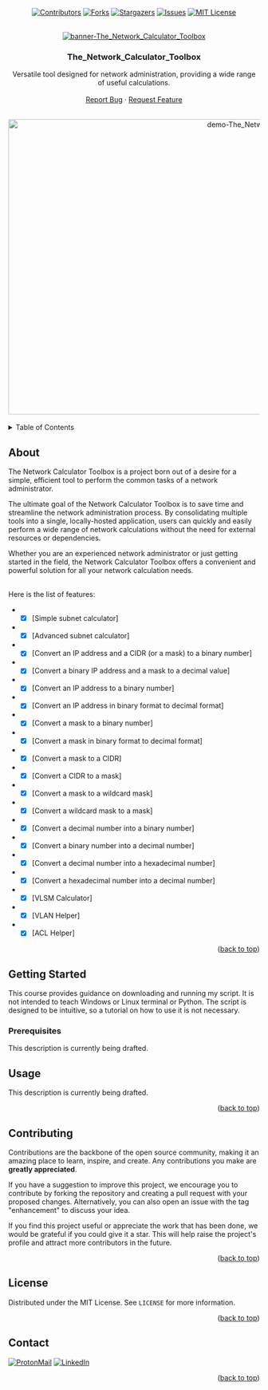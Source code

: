 <div id="top"></div>

<div align="center">

[![Contributors][contributors-shield]](https://github.com/franckferman/The_Network_Calculator_Toolbox/graphs/contributors)
[![Forks][forks-shield]](https://github.com/franckferman/The_Network_Calculator_Toolbox/network/members)
[![Stargazers][stars-shield]](https://github.com/franckferman/The_Network_Calculator_Toolbox/stargazers)
[![Issues][issues-shield]](https://github.com/franckferman/The_Network_Calculator_Toolbox/issues)
[![MIT License][license-shield]](https://github.com/franckferman/The_Network_Calculator_Toolbox/blob/main/LICENSE)

<br/>
  <a href="https://github.com/franckferman/The_Network_Calculator_Toolbox">
    <img src="https://raw.githubusercontent.com/franckferman/The_Network_Calculator_Toolbox/main/graphical_resources/banner-The_Network_Calculator_Toolbox.jpg" alt="banner-The_Network_Calculator_Toolbox">
  </a>
  
<h3 align="center">The_Network_Calculator_Toolbox</h3>

  <p align="center">
  Versatile tool designed for network administration, providing a wide range of useful calculations.
    <br/><br/>
    <a href="https://github.com/franckferman/The_Network_Calculator_Toolbox/issues">Report Bug</a>
    ·
    <a href="https://github.com/franckferman/The_Network_Calculator_Toolbox/issues">Request Feature</a>
  </p>
  
<br/>
  <a href="https://github.com/franckferman/The_Network_Calculator_Toolbox">
    <img src="https://raw.githubusercontent.com/franckferman/The_Network_Calculator_Toolbox/main/graphical_resources/demo-The_Network_Calculator_Toolbox.png" alt="demo-The_Network_Calculator_Toolbox" width="1044" height="592">
  </a>
<br/><br/>
</div>

<details>
  <summary>Table of Contents</summary>
  <ol>
    <li>
      <a href="#about">About</a>
    </li>
    <li>
      <a href="#getting-started">Getting Started</a>
      <ul>
        <li><a href="#prerequisites">Prerequisites</a></li>
      </ul>
    </li>
    <li><a href="#usage">Usage</a></li>
    <li><a href="#contributing">Contributing</a></li>
    <li><a href="#license">License</a></li>
    <li><a href="#contact">Contact</a></li>
  </ol>
</details>

## About

The Network Calculator Toolbox is a project born out of a desire for a simple, efficient tool to perform the common tasks of a network administrator.

The ultimate goal of the Network Calculator Toolbox is to save time and streamline the network administration process. By consolidating multiple tools into a single, locally-hosted application, users can quickly and easily perform a wide range of network calculations without the need for external resources or dependencies.

Whether you are an experienced network administrator or just getting started in the field, the Network Calculator Toolbox offers a convenient and powerful solution for all your network calculation needs.

<br/>Here is the list of features:

* - [x] [Simple subnet calculator]
* - [x] [Advanced subnet calculator]
* - [x] [Convert an IP address and a CIDR (or a mask) to a binary number]
* - [x] [Convert a binary IP address and a mask to a decimal value]
* - [x] [Convert an IP address to a binary number]
* - [x] [Convert an IP address in binary format to decimal format]
* - [x] [Convert a mask to a binary number]
* - [x] [Convert a mask in binary format to decimal format]
* - [x] [Convert a mask to a CIDR]
* - [x] [Convert a CIDR to a mask]
* - [x] [Convert a mask to a wildcard mask]
* - [x] [Convert a wildcard mask to a mask]
* - [x] [Convert a decimal number into a binary number]
* - [x] [Convert a binary number into a decimal number]
* - [x] [Convert a decimal number into a hexadecimal number]
* - [x] [Convert a hexadecimal number into a decimal number]
* - [x] [VLSM Calculator]
* - [x] [VLAN Helper]
* - [x] [ACL Helper]

<p align="right">(<a href="#top">back to top</a>)</p>

## Getting Started

This course provides guidance on downloading and running my script. It is not intended to teach Windows or Linux terminal or Python. The script is designed to be intuitive, so a tutorial on how to use it is not necessary.

### Prerequisites

This description is currently being drafted.

<!-- USAGE EXAMPLES -->
## Usage

This description is currently being drafted.

<p align="right">(<a href="#top">back to top</a>)</p>

## Contributing

Contributions are the backbone of the open source community, making it an amazing place to learn, inspire, and create. Any contributions you make are **greatly appreciated**.

If you have a suggestion to improve this project, we encourage you to contribute by forking the repository and creating a pull request with your proposed changes. Alternatively, you can also open an issue with the tag "enhancement" to discuss your idea.

If you find this project useful or appreciate the work that has been done, we would be grateful if you could give it a star. This will help raise the project's profile and attract more contributors in the future.

<p align="right">(<a href="#top">back to top</a>)</p>

## License

Distributed under the MIT License. See `LICENSE` for more information.

<p align="right">(<a href="#top">back to top</a>)</p>

## Contact

[![ProtonMail][protonmail-shield]](mailto:fferman@protonmail.ch)  [![LinkedIn][linkedin-shield]](https://www.linkedin.com/in/franckferman)

<p align="right">(<a href="#top">back to top</a>)</p>

[contributors-shield]: https://img.shields.io/github/contributors/franckferman/The_Network_Calculator_Toolbox.svg?style=for-the-badge
[forks-shield]: https://img.shields.io/github/forks/franckferman/The_Network_Calculator_Toolbox.svg?style=for-the-badge
[stars-shield]: https://img.shields.io/github/stars/franckferman/The_Network_Calculator_Toolbox.svg?style=for-the-badge
[issues-shield]: https://img.shields.io/github/issues/franckferman/The_Network_Calculator_Toolbox.svg?style=for-the-badge
[license-shield]: https://img.shields.io/github/license/franckferman/The_Network_Calculator_Toolbox.svg?style=for-the-badge
[linkedin-shield]: https://img.shields.io/badge/-LinkedIn-black.svg?style=for-the-badge&logo=linkedin&colorB=blue
[protonmail-shield]: https://img.shields.io/badge/ProtonMail-8B89CC?style=for-the-badge&logo=protonmail&logoColor=white
